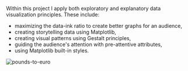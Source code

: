 Within this project I apply both exploratory and explanatory data visualization principles. 
These include:
- maximizing the data-ink ratio to create better graphs for an audience, 
- creating storytelling data using Matplotlib,
- creating visual patterns using Gestalt principles, 
- guiding the audience's attention with pre-attentive attributes, 
- using Matplotlib built-in styles.

![pounds-to-euro](https://user-images.githubusercontent.com/79214748/219650143-1ca70a54-9673-4c3e-9a1e-35c55d470d17.jpg)
